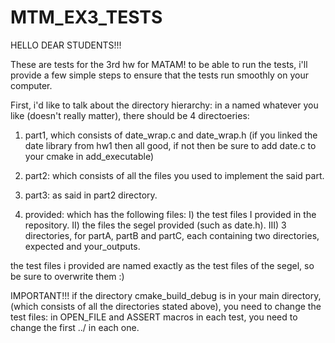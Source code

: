 # MTM_EX3_TESTS


HELLO DEAR STUDENTS!!!

These are tests for the 3rd hw for MATAM!
to be able to run the tests, i'll provide a few simple steps to ensure that the tests run smoothly on your computer.

First, i'd like to talk about the directory hierarchy:
in a named whatever you like (doesn't really matter), there should be 4 directoeries:

1) part1, which consists of date_wrap.c and date_wrap.h (if you linked the date library from hw1 then all good, if not then be sure to add date.c to your cmake in add_executable)

2) part2: which consists of all the files you used to implement the said part.

3) part3: as said in part2 directory.

4) provided: which has the following files:
                I) the test files I provided in the repository.
                II) the files the segel provided (such as date.h).
                III) 3 directories, for partA, partB and partC, each containing two directories, expected and your_outputs.
                
the test files i provided are named exactly as the test files of the segel, so be sure to overwrite them :)


IMPORTANT!!!
if the directory cmake_build_debug is in your main directory, (which consists of all the directories stated above), you need to change the test files:
in OPEN_FILE and ASSERT macros in each test, you need to change the first ../ in each one.
